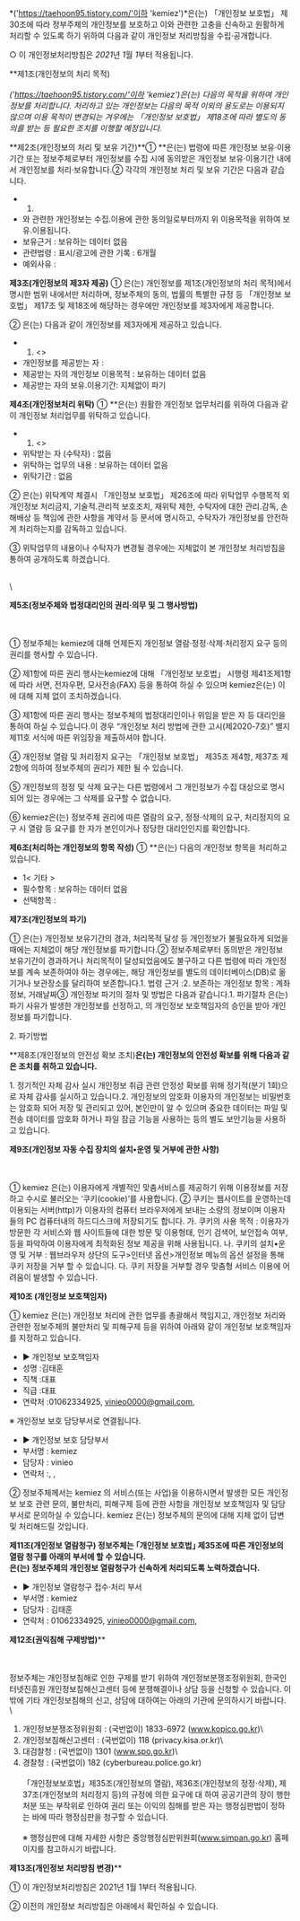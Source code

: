 *('https://taehoon95.tistory.com/'이하 'kemiez')*은(는) 「개인정보
보호법」 제30조에 따라 정부주체의 개인정보를 보호하고 이와 관련한 고충을
신속하고 원활하게 처리할 수 있도록 하기 위하여 다음과 같이 개인정보
처리방침을 수립·공개합니다.

○ 이 개인정보처리방침은 *2021*년 *1*월 *1*부터 적용됩니다.

**제1조(개인정보의 처리 목적)\
\
*('https://taehoon95.tistory.com/'이하 'kemiez')*은(는) 다음의 목적을
위하여 개인정보를 처리합니다. 처리하고 있는 개인정보는 다음의 목적
이외의 용도로는 이용되지 않으며 이용 목적이 변경되는 겨우에는 「개인정보
보호법」 제18조에 따라 별도의 동의를 받는 등 필요한 조치를 이행할
예정입니다.**

**제2조(개인정보의 처리 및 보유 기간)**① **은(는) 법령에 따른 개인정보
보유·이용기간 또는 정보주체로부터 개인정보를 수집 시에 동의받은 개인정보
보유·이용기간 내에서 개인정보를 처리·보유합니다.② 각각의 개인정보 처리
및 보유 기간은 다음과 같습니다.

-   1.
-   와 관련한 개인정보는 수집.이용에 관한 동의일로부터까지 위 이용목적을
    위하여 보유.이용됩니다.
-   보유근거 : 보유하는 데이터 없음
-   관련법령 : 표시/광고에 관한 기록 : 6개월
-   예외사유 :

**제3조(개인정보의 제3자 제공)** ① 은(는) 개인정보를 제1조(개인정보의
처리 목적)에서 명시한 범위 내에서만 처리하며, 정보주체의 동의, 법률의
특별한 규정 등 「개인정보 보호법」 제17조 및 제18조에 해당하는 경우에만
개인정보를 제3자에게 제공합니다.

② 은(는) 다음과 같이 개인정보를 제3자에게 제공하고 있습니다.

-   1. \<\>
-   개인정보를 제공받는 자 :
-   제공받는 자의 개인정보 이용목적 : 보유하는 데이터 없음
-   제공받는 자의 보유.이용기간: 지체없이 파기

**제4조(개인정보처리 위탁)** ① **은(는) 원활한 개인정보 업무처리를
위하여 다음과 같이 개인정보 처리업무를 위탁하고 있습니다.

-   1. \<\>
-   위탁받는 자 (수탁자) : 없음
-   위탁하는 업무의 내용 : 보유하는 데이터 없음
-   위탁기간 : 없음

② 은(는) 위탁계약 체결시 「개인정보 보호법」 제26조에 따라 위탁업무
수행목적 외 개인정보 처리금지, 기술적․관리적 보호조치, 재위탁 제한,
수탁자에 대한 관리․감독, 손해배상 등 책임에 관한 사항을 계약서 등 문서에
명시하고, 수탁자가 개인정보를 안전하게 처리하는지를 감독하고 있습니다.

③ 위탁업무의 내용이나 수탁자가 변경될 경우에는 지체없이 본 개인정보
처리방침을 통하여 공개하도록 하겠습니다.

\
\

**제5조(정보주체와 법정대리인의 권리·의무 및 그 행사방법)**

\
\
① 정보주체는 kemiez에 대해 언제든지 개인정보 열람·정정·삭제·처리정지
요구 등의 권리를 행사할 수 있습니다.

② 제1항에 따른 권리 행사는kemiez에 대해 「개인정보 보호법」 시행령
제41조제1항에 따라 서면, 전자우편, 모사전송(FAX) 등을 통하여 하실 수
있으며 kemiez은(는) 이에 대해 지체 없이 조치하겠습니다.

③ 제1항에 따른 권리 행사는 정보주체의 법정대리인이나 위임을 받은 자 등
대리인을 통하여 하실 수 있습니다.이 경우 “개인정보 처리 방법에 관한
고시(제2020-7호)” 별지 제11호 서식에 따른 위임장을 제출하셔야 합니다.

④ 개인정보 열람 및 처리정지 요구는 「개인정보 보호법」 제35조 제4항,
제37조 제2항에 의하여 정보주체의 권리가 제한 될 수 있습니다.

⑤ 개인정보의 정정 및 삭제 요구는 다른 법령에서 그 개인정보가 수집
대상으로 명시되어 있는 경우에는 그 삭제를 요구할 수 없습니다.

⑥ kemiez은(는) 정보주체 권리에 따른 열람의 요구, 정정·삭제의 요구,
처리정지의 요구 시 열람 등 요구를 한 자가 본인이거나 정당한 대리인인지를
확인합니다.

**제6조(처리하는 개인정보의 항목 작성)** ① **은(는) 다음의 개인정보
항목을 처리하고 있습니다.

-   1\< 기타 \>
-   필수항목 : 보유하는 데이터 없음
-   선택항목 :

**제7조(개인정보의 파기)**

① 은(는) 개인정보 보유기간의 경과, 처리목적 달성 등 개인정보가
불필요하게 되었을 때에는 지체없이 해당 개인정보를 파기합니다.②
정보주체로부터 동의받은 개인정보 보유기간이 경과하거나 처리목적이
달성되었음에도 불구하고 다른 법령에 따라 개인정보를 계속 보존하여야 하는
경우에는, 해당 개인정보를 별도의 데이터베이스(DB)로 옮기거나 보관장소를
달리하여 보존합니다.1. 법령 근거 :2. 보존하는 개인정보 항목 : 계좌정보,
거래날짜③ 개인정보 파기의 절차 및 방법은 다음과 같습니다.1. 파기절차
은(는) 파기 사유가 발생한 개인정보를 선정하고, 의 개인정보 보호책임자의
승인을 받아 개인정보를 파기합니다.

​2. 파기방법

**제8조(개인정보의 안전성 확보 조치)**은(는) 개인정보의 안전성 확보를
위해 다음과 같은 조치를 취하고 있습니다.**

​1. 정기적인 자체 감사 실시 개인정보 취급 관련 안정성 확보를 위해
정기적(분기 1회)으로 자체 감사를 실시하고 있습니다.2. 개인정보의 암호화
이용자의 개인정보는 비밀번호는 암호화 되어 저장 및 관리되고 있어,
본인만이 알 수 있으며 중요한 데이터는 파일 및 전송 데이터를 암호화
하거나 파일 잠금 기능을 사용하는 등의 별도 보안기능을 사용하고 있습니다.

**제9조(개인정보 자동 수집 장치의 설치•운영 및 거부에 관한 사항)**

\
\
① kemiez 은(는) 이용자에게 개별적인 맞춤서비스를 제공하기 위해
이용정보를 저장하고 수시로 불러오는 ‘쿠키(cookie)’를 사용합니다. ②
쿠키는 웹사이트를 운영하는데 이용되는 서버(http)가 이용자의 컴퓨터
브라우저에게 보내는 소량의 정보이며 이용자들의 PC 컴퓨터내의
하드디스크에 저장되기도 합니다. 가. 쿠키의 사용 목적 : 이용자가 방문한
각 서비스와 웹 사이트들에 대한 방문 및 이용형태, 인기 검색어, 보안접속
여부, 등을 파악하여 이용자에게 최적화된 정보 제공을 위해 사용됩니다. 나.
쿠키의 설치•운영 및 거부 : 웹브라우저 상단의 도구\>인터넷 옵션\>개인정보
메뉴의 옵션 설정을 통해 쿠키 저장을 거부 할 수 있습니다. 다. 쿠키 저장을
거부할 경우 맞춤형 서비스 이용에 어려움이 발생할 수 있습니다.

**제10조 (개인정보 보호책임자)**

① kemiez 은(는) 개인정보 처리에 관한 업무를 총괄해서 책임지고, 개인정보
처리와 관련한 정보주체의 불만처리 및 피해구제 등을 위하여 아래와 같이
개인정보 보호책임자를 지정하고 있습니다.

-   ▶ 개인정보 보호책임자
-   성명 :김태훈
-   직책 :대표
-   직급 :대표
-   연락처 :01062334925, vinieo0000@gmail.com,

※ 개인정보 보호 담당부서로 연결됩니다.

-   ▶ 개인정보 보호 담당부서
-   부서명 : kemiez
-   담당자 : vinieo
-   연락처 :, ,

② 정보주체께서는 kemiez 의 서비스(또는 사업)을 이용하시면서 발생한 모든
개인정보 보호 관련 문의, 불만처리, 피해구제 등에 관한 사항을 개인정보
보호책임자 및 담당부서로 문의하실 수 있습니다. kemiez 은(는) 정보주체의
문의에 대해 지체 없이 답변 및 처리해드릴 것입니다.

**제11조(개인정보 열람청구) 정보주체는 ｢개인정보 보호법｣ 제35조에 따른
개인정보의 열람 청구를 아래의 부서에 할 수 있습니다.\
은(는) 정보주체의 개인정보 열람청구가 신속하게 처리되도록
노력하겠습니다.**

-   ▶ 개인정보 열람청구 접수·처리 부서
-   부서명 : kemiez
-   담당자 : 김태훈
-   연락처 : 01062334925, vinieo0000@gmail.com,

**제12조(권익침해 구제방법)****

\
\
정보주체는 개인정보침해로 인한 구제를 받기 위하여
개인정보분쟁조정위원회, 한국인터넷진흥원 개인정보침해신고센터 등에
분쟁해결이나 상담 등을 신청할 수 있습니다. 이 밖에 기타 개인정보침해의
신고, 상담에 대하여는 아래의 기관에 문의하시기 바랍니다.\
\
 1. 개인정보분쟁조정위원회 : (국번없이) 1833-6972 (www.kopico.go.kr)\
 2. 개인정보침해신고센터 : (국번없이) 118 (privacy.kisa.or.kr)\
 3. 대검찰청 : (국번없이) 1301 (www.spo.go.kr)\
 4. 경찰청 : (국번없이) 182 (cyberbureau.police.go.kr)\
\
 「개인정보보호법」제35조(개인정보의 열람), 제36조(개인정보의
정정·삭제), 제37조(개인정보의 처리정지 등)의 규정에 의한 요구에 대 하여
공공기관의 장이 행한 처분 또는 부작위로 인하여 권리 또는 이익의 침해를
받은 자는 행정심판법이 정하는 바에 따라 행정심판을 청구할 수 있습니다.\
\
 ※ 행정심판에 대해 자세한 사항은 중앙행정심판위원회(www.simpan.go.kr)
홈페이지를 참고하시기 바랍니다.

**제13조(개인정보 처리방침 변경)****



① 이 개인정보처리방침은 2021년 1월 1부터 적용됩니다.

② 이전의 개인정보 처리방침은 아래에서 확인하실 수 있습니다.

